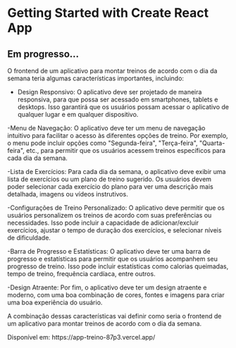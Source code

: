 # Getting Started with Create React App
<h2>Em progresso...</h2>

O frontend de um aplicativo para montar treinos de acordo com o dia da semana teria algumas características importantes, incluindo:

- Design Responsivo: O aplicativo deve ser projetado de maneira responsiva, para que possa ser acessado em smartphones, tablets e desktops. Isso garantirá que os usuários possam acessar o aplicativo de qualquer lugar e em qualquer dispositivo.

-Menu de Navegação: O aplicativo deve ter um menu de navegação intuitivo para facilitar o acesso às diferentes opções de treino. Por exemplo, o menu pode incluir opções como "Segunda-feira", "Terça-feira", "Quarta-feira", etc., para permitir que os usuários acessem treinos específicos para cada dia da semana.

-Lista de Exercícios: Para cada dia da semana, o aplicativo deve exibir uma lista de exercícios ou um plano de treino sugerido. Os usuários devem poder selecionar cada exercício do plano para ver uma descrição mais detalhada, imagens ou vídeos instrutivos.

-Configurações de Treino Personalizado: O aplicativo deve permitir que os usuários personalizem os treinos de acordo com suas preferências ou necessidades. Isso pode incluir a capacidade de adicionar/excluir exercícios, ajustar o tempo de duração dos exercícios, e selecionar níveis de dificuldade.

-Barra de Progresso e Estatísticas: O aplicativo deve ter uma barra de progresso e estatísticas para permitir que os usuários acompanhem seu progresso de treino. Isso pode incluir estatísticas como calorias queimadas, tempo de treino, frequência cardíaca, entre outros.

-Design Atraente: Por fim, o aplicativo deve ter um design atraente e moderno, com uma boa combinação de cores, fontes e imagens para criar uma boa experiência do usuário.

A combinação dessas características vai definir como seria o frontend de um aplicativo para montar treinos de acordo com o dia da semana.
<p>Disponível em: https://app-treino-87p3.vercel.app/</p>


